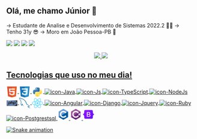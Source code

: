 ## Olá, me chamo Júnior 👋
-> Estudante de Analise e Desenvolvimento de Sistemas 2022.2 🧑‍🎓
-> Tenho 31y 😎
-> Moro em João Pessoa-PB 🌅


<a href="https://instagram.com/junioresttevao" target="_blank"><img src="https://img.shields.io/badge/-Instagram-%23E4405F?style=for-the-badge&logo=instagram&logoColor=white" target="_blank"></a>
<a href = "mailto:junioresttevao@hotmail.com" target="_blank"><img src="https://img.shields.io/badge/Microsoft_Outlook-0078D4?style=for-the-badge&logo=microsoft-outlook&logoColor=white" target="_blank"></a>
<a href = "https://wa.me/5583993897209"><img src="https://img.shields.io/badge/WhatsApp-25D366?style=for-the-badge&logo=whatsapp&logoColor=white" target="_blank"></a>
<a href="https://www.linkedin.com/in/junioresttevao" target="_blank"><img src="https://img.shields.io/badge/-LinkedIn-%230077B5?style=for-the-badge&logo=linkedin&logoColor=white" target="_blank"></a>
  
<div align="center">
  <a href="https://github.com/junioresttevao">
  <img height="180em" src="https://github-readme-stats.vercel.app/api?username=junioresttevao&show_icons=true&theme=darcula&include_all_commits=true&count_private=true"/>
  <img height="180em" src="https://github-readme-stats.vercel.app/api/top-langs/?username=junioresttevao&layout=compact&langs_count=7&theme=darcula"/>
</div>
                                                                                                                                                  
## Tecnologias que uso no meu dia!

<div style="display: inline_block">
  <img align="center" alt="icon-HTML" height="30" width="30" src="https://raw.githubusercontent.com/devicons/devicon/master/icons/html5/html5-original.svg"/>
  <img align="center" alt="icon-CSS" height="30" width="30" src="https://raw.githubusercontent.com/devicons/devicon/master/icons/css3/css3-original.svg"/>
  <img align="center" alt="icon-Python" height="30" width="30" src="https://raw.githubusercontent.com/devicons/devicon/master/icons/python/python-original.svg"/>
  <img align="center" alt="icon-Java" height="30" width="30" src="https://cdn.jsdelivr.net/gh/devicons/devicon/icons/java/java-original.svg"/>
  <img align="center" alt="icon-Js" height="30" width="30" src="https://cdn.jsdelivr.net/gh/devicons/devicon/icons/javascript/javascript-original.svg"/>
  <img align="center" alt="icon-TypeScript" height="30" width="30" src="https://cdn.jsdelivr.net/gh/devicons/devicon/icons/typescript/typescript-original.svg"/>
  <img align="center" alt="icon-NodeJs" height="30" width="30" src="https://cdn.jsdelivr.net/gh/devicons/devicon/icons/nodejs/nodejs-original.svg"/>
  <img align="center" alt="icon-Php" height="30" width="30" src="https://raw.githubusercontent.com/devicons/devicon/master/icons/php/php-original.svg"/>
  <img align="center" alt="icon-MySql" heigth="30" width="30" src="https://raw.githubusercontent.com/devicons/devicon/master/icons/mysql/mysql-original.svg"/>
  <img align="center" alt="icon-React" height="30" width="30" src="https://raw.githubusercontent.com/devicons/devicon/master/icons/react/react-original.svg"/>
  <img align="center" alt="icon-Angular" height="30" width="30" src="https://cdn.jsdelivr.net/gh/devicons/devicon/icons/angularjs/angularjs-original.svg"/>
  <img align="center" alt="icon-Django" height="30" width="30" src="https://cdn.jsdelivr.net/gh/devicons/devicon/icons/django/django-plain.svg"/>
  <img align="center" alt="icon-Jquery" height="30" width="30" src="https://cdn.jsdelivr.net/gh/devicons/devicon/icons/jquery/jquery-original.svg"/>
  <img align="center" alt="icon-Ruby" height="30" width="30" src="https://cdn.jsdelivr.net/gh/devicons/devicon/icons/ruby/ruby-original.svg"/>
  <img align="center" alt="icon-Postgrestsql" height="30" width="30" src="https://cdn.jsdelivr.net/gh/devicons/devicon/icons/postgresql/postgresql-original.svg"/>
  <img aling="center" alt="icon-C" height="30" width="30" src="https://raw.githubusercontent.com/devicons/devicon/master/icons/c/c-original.svg"/>    
  <img aling="center" alt="icon-Csharp" height="30" width="30" src="https://raw.githubusercontent.com/devicons/devicon/master/icons/csharp/csharp-original.svg"/>         <img aling="center" alt="icon-Bootstrap" height="30" width="30" src="https://raw.githubusercontent.com/devicons/devicon/master/icons/bootstrap/bootstrap-original.svg"/>         
         
       
</div>


  


   ![Snake animation](https://github.com/junioresttevao/junioresttevao/blob/output/github-contribution-grid-snake.svg)
